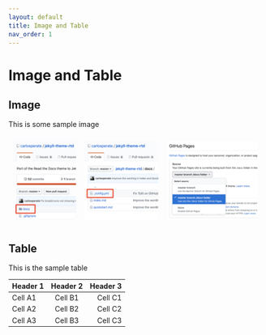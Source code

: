 ```yaml
---
layout: default
title: Image and Table
nav_order: 1
---
```


# Image and Table
 
## Image

This is some sample image 

![steps screenshot](assets/img/quick-start-steps.png)

## Table

This is the sample table

| Header 1     | Header 2     | Header 3     |
| :----------- | :-----------:| -----------: |
| Cell A1      | Cell B1      | Cell C1      |
| Cell A2      | Cell B2      | Cell C2      |
| Cell A3      | Cell B3      | Cell C3      |


